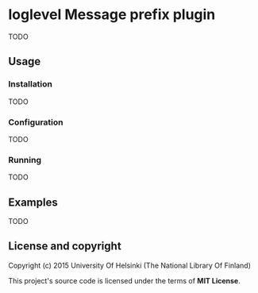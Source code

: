 # loglevel Message prefix plugin

TODO

## Usage

### Installation

TODO

### Configuration

TODO

### Running

TODO

## Examples

TODO

## License and copyright

Copyright (c) 2015 University Of Helsinki (The National Library Of Finland)

This project's source code is licensed under the terms of **MIT License**.